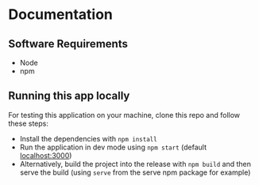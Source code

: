 # Documentation

## Software Requirements
- Node
- npm

## Running this app locally
For testing this application on your machine, clone this repo and follow these steps:
- Install the dependencies with `npm install`
- Run the application in dev mode using `npm start` (default [localhost:3000](localhost:3000))
- Alternatively, build the project into the release with `npm build` and then serve the build (using `serve` from the serve npm package for example)